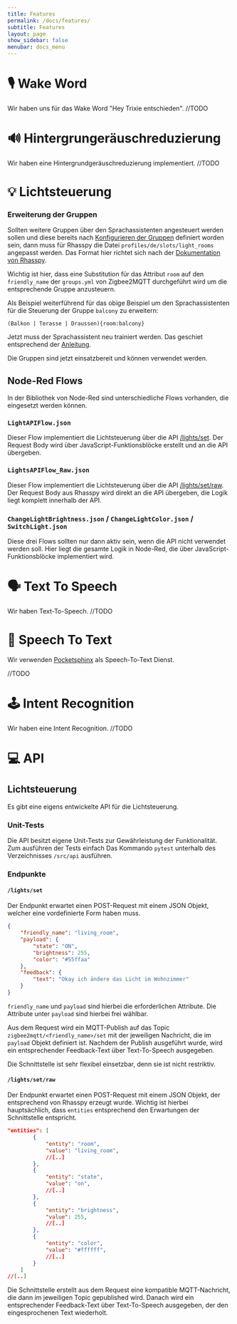 ```yaml
---
title: Features
permalink: /docs/features/
subtitle: Features
layout: page
show_sidebar: false
menubar: docs_menu
---
```


# 🎙 Wake Word

Wir haben uns für das Wake Word "Hey Trixie entschieden".
//TODO

# 🔊 Hintergrungeräuschreduzierung

Wir haben eine Hintergrundgeräuschreduzierung implementiert.
//TODO

# 💡 Lichtsteuerung

### Erweiterung der Gruppen

Sollten weitere Gruppen über den Sprachassistenten angesteuert werden sollen und diese bereits nach [Konfigurieren der Gruppen](#konfigurieren-der-gruppen) definiert worden sein, dann muss für Rhasspy die Datei `profiles/de/slots/light_rooms` angepasst werden. Das Format hier richtet sich nach der [Dokumentation von Rhasspy](https://rhasspy.readthedocs.io/en/latest/training/#sentencesini).

Wichtig ist hier, dass eine Substitution für das Attribut `room` auf den `friendly_name` der `groups.yml` von Zigbee2MQTT durchgeführt wird um die entsprechende Gruppe anzusteuern.

Als Beispiel weiterführend für das obige Beispiel um den Sprachassistenten für die Steuerung der Gruppe `balcony` zu erweitern:

```
(Balkon | Terasse | Draussen){room:balcony}
```

Jetzt muss der Sprachassistent neu trainiert werden. Das geschiet entsprechend der [Anleitung](/getting-started/installation/#rhasspy-trainieren).

Die Gruppen sind jetzt einsatzbereit und können verwendet werden.


## Node-Red Flows

In der Bibliothek von Node-Red sind unterschiedliche Flows vorhanden, die eingesetzt werden können.

### `LightAPIFlow.json`

Dieser Flow implementiert die Lichtsteuerung über die API [/lights/set](#lightsset). Der Request Body wird über JavaScript-Funktionsblöcke erstellt und an die API übergeben.

### `LightsAPIFlow_Raw.json`

Dieser Flow implementiert die Lichtsteuerung über die API [/lights/set/raw](#lightssetraw). Der Request Body aus Rhasspy wird direkt an die API übergeben, die Logik liegt komplett innerhalb der API.

### `ChangeLightBrightness.json` / `ChangeLightColor.json` / `SwitchLight.json`

Diese drei Flows sollten nur dann aktiv sein, wenn die API nicht verwendet werden soll. Hier liegt die gesamte Logik in Node-Red, die über JavaScript-Funktionsblöcke implementiert wird.


# 🗣 Text To Speech

Wir haben Text-To-Speech.
//TODO

# 📝 Speech To Text

Wir verwenden [Pocketsphinx](https://rhasspy.readthedocs.io/en/latest/speech-to-text/#pocketsphinx) als Speech-To-Text Dienst.

//TODO

# 🕹 Intent Recognition

Wir haben eine Intent Recognition.
//TODO


# 💻 API

## Lichtsteuerung

Es gibt eine eigens entwickelte API für die Lichtsteuerung.

### Unit-Tests

Die API besitzt eigene Unit-Tests zur Gewährleistung der Funktionalität. Zum ausführen der Tests einfach Das Kommando `pytest` unterhalb des Verzeichnisses `/src/api` ausführen. 

### Endpunkte

#### `/lights/set`

Der Endpunkt erwartet einen POST-Request mit einem JSON Objekt, welcher eine vordefinierte Form haben muss. 

```json
{
    "friendly_name": "living_room",
    "payload": {
        "state": "ON",
        "brightness": 255,
        "color": "#55ffaa"
    },
    "feedback": {
        "text": "Okay ich ändere das Licht im Wohnzimmer"
    }
}
```

`friendly_name` und `payload` sind hierbei die erforderlichen Attribute. Die Attribute unter `payload` sind hierbei frei wählbar. 

Aus dem Request wird ein MQTT-Publish auf das Topic `zigbee2mqtt/<friendly_name>/set` mit der jeweiligen Nachricht, die im `payload` Objekt definiert ist.
Nachdem der Publish ausgeführt wurde, wird ein entsprechender Feedback-Text über Text-To-Speech ausgegeben.

Die Schnittstelle ist sehr flexibel einsetzbar, denn sie ist nicht restriktiv.

#### `/lights/set/raw`

Der Endpunkt erwartet einen POST-Request mit einem JSON Objekt, der entsprechend von Rhasspy erzeugt wurde. Wichtig ist hierbei hauptsächlich, dass `entities` entsprechend den Erwartungen der Schnittstelle entspricht.

```json
"entities": [
        {
            "entity": "room",
            "value": "living_room",
            //[..]
        },
        {
            "entity": "state",
            "value": "on",
            //[..]
        },
        {
            "entity": "brightness",
            "value": 255,
            //[..]
        },
        {
            "entity": "color",
            "value": "#ffffff",
            //[..]
        }
    ]
//[..]
```

Die Schnittstelle erstellt aus dem Request eine kompatible MQTT-Nachricht, die dann im jeweiligen Topic gepublished wird.
Danach wird ein entsprechender Feedback-Text über Text-To-Speech ausgegeben, der den eingesprochenen Text wiederholt.